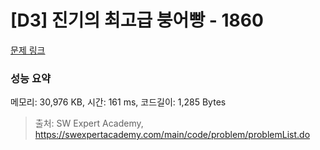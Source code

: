 # [D3] 진기의 최고급 붕어빵 - 1860 

[문제 링크](https://swexpertacademy.com/main/code/problem/problemDetail.do?contestProbId=AV5LsaaqDzYDFAXc) 

### 성능 요약

메모리: 30,976 KB, 시간: 161 ms, 코드길이: 1,285 Bytes



> 출처: SW Expert Academy, https://swexpertacademy.com/main/code/problem/problemList.do